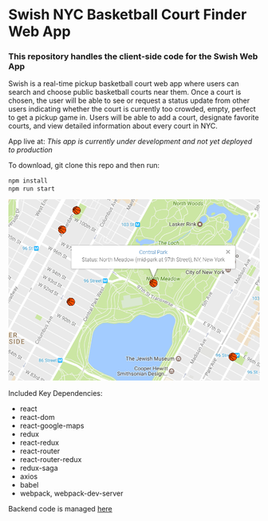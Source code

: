 # Swish NYC Basketball Court Finder Web App

### This repository handles the client-side code for the Swish Web App

Swish is a real-time pickup basketball court web app where users can search and choose public basketball courts near them. Once a court is chosen, the user will be able to see or request a status update from other users indicating whether the court is currently too crowded, empty, perfect to get a pickup game in. Users will be able to add a court, designate favorite courts, and view detailed information about every court in NYC. 

App live at: *This app is currently under development and not yet deployed to production*

To download, git clone this repo and then run:
```
npm install
npm run start
```

![App Screenshot](./app/utils/img/swishPic.PNG)

Included Key Dependencies:
* react
* react-dom
* react-google-maps
* redux
* react-redux
* react-router
* react-router-redux
* redux-saga
* axios
* babel
* webpack, webpack-dev-server

Backend code is managed [here](https://github.com/srosenshein/Swish-Api)
